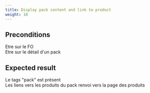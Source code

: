 ```yaml
---
title: Display pack content and link to product
weight: 18
---
```


## Preconditions

Etre sur le FO\
Etre sur le détail d'un pack
## Expected result

Le tags "pack" est présent \
Les liens vers les produits du pack renvoi vers la page des produits

